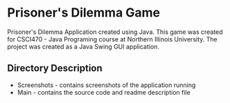 # Prisoner's Dilemma Game

Prisoner's Dilemma Application created using Java. This game was created for CSCI470 - Java Programing course at Northern Illinois University. The project was created as a Java Swing GUI application.

## Directory Description
  - Screenshots - contains screenshots of the application running
  - Main - contains the source code and readme description file
